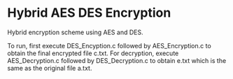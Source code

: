 # Hybrid AES DES Encryption
Hybrid encryption scheme using AES and DES.  

To run, first execute DES_Encyption.c followed by AES_Encryption.c to obtain the final encrypted file c.txt. For decryption, execute AES_Decryption.c followed by DES_Decryption.c to obtain e.txt which is the same as the original file a.txt.
